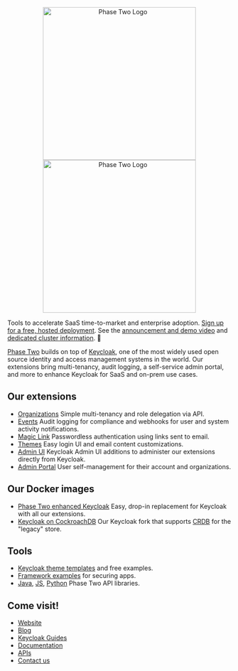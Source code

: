 <p align="center">
    <img src="https://user-images.githubusercontent.com/244253/211920936-3280408e-5873-45e4-bc3c-b5a9f0bc1ad0.png#gh-light-mode-only" alt="Phase Two Logo" width="344px" height="auto" />
    <img src="https://user-images.githubusercontent.com/244253/211920950-dcc9ae85-d3b3-4029-a2dc-069c663d6ee9.png#gh-dark-mode-only" alt="Phase Two Logo" width="344px" height="auto" />
</p>

Tools to accelerate SaaS time-to-market and enterprise adoption. [Sign up for a free, hosted deployment](https://phasetwo.io/?utm_source=github&utm_medium=readme&utm_campaign=p2-inc). See the [announcement and demo video](https://phasetwo.io/blog/self-service/) and [dedicated cluster information](https://phasetwo.io/blog/dedicated-launch). :rocket:

[Phase Two](https://phasetwo.io) builds on top of [Keycloak](https://keycloak.org/), one of the most widely used open source identity and access management systems in the world. Our extensions bring multi-tenancy, audit logging, a self-service admin portal, and more to enhance Keycloak for SaaS and on-prem use cases. 

## Our extensions
- [Organizations](https://github.com/p2-inc/keycloak-orgs) Simple multi-tenancy and role delegation via API.
- [Events](https://github.com/p2-inc/keycloak-events) Audit logging for compliance and webhooks for user and system activity notifications.
- [Magic Link](https://github.com/p2-inc/keycloak-magic-link) Passwordless authentication using links sent to email.
- [Themes](https://github.com/p2-inc/keycloak-themes) Easy login UI and email content customizations.
- [Admin UI](https://github.com/p2-inc/keycloak/tree/21.1.1_orgs_admin_ui) Keycloak Admin UI additions to administer our extensions directly from Keycloak.
- [Admin Portal](https://github.com/p2-inc/phasetwo-admin-portal) User self-management for their account and organizations.

## Our Docker images
- [Phase Two enhanced Keycloak](https://quay.io/repository/phasetwo/phasetwo-keycloak) Easy, drop-in replacement for Keycloak with all our extensions.
- [Keycloak on CockroachDB](https://quay.io/repository/phasetwo/keycloak-crdb) Our Keycloak fork that supports [CRDB](https://www.cockroachlabs.com/) for the "legacy" store.
  
## Tools
- [Keycloak theme templates](https://github.com/p2-inc/keycloak-theme-template) and free examples.
- [Framework examples](https://github.com/p2-inc/examples) for securing apps.
- [Java](https://github.com/p2-inc/phasetwo-java), [JS](https://github.com/p2-inc/phasetwo-js), [Python](https://github.com/p2-inc/phasetwo-python) Phase Two API libraries.
  
## Come visit!
- [Website](https://phasetwo.io)
- [Blog](https://phasetwo.io/blog)
- [Keycloak Guides](https://dev.to/phasetwo)
- [Documentation](https://phasetwo.io/docs/introduction)
- [APIs](https://phasetwo.io/api/phase-two-admin-rest-api)
- [Contact us](mailto:support@phasetwo.io)
